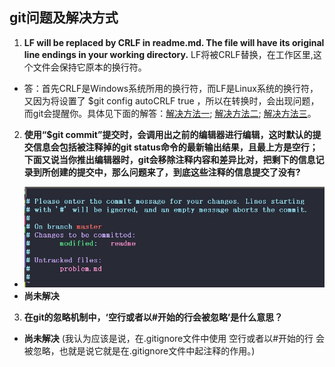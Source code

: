## git问题及解决方式
1. **LF will be replaced by CRLF in readme.md. The file will have its original line endings in your working directory.** LF将被CRLF替换，在工作区里,这个文件会保持它原本的换行符。
- 答：首先CRLF是Windows系统所用的换行符，而LF是Linux系统的换行符，又因为将设置了 $git config autoCRLF true ，所以在转换时，会出现问题，而git会提醒你。具体见下面的解答：[解决方法一](https://www.aliyun.com/jiaocheng/878594.html); [解决方法二](https://www.aliyun.com/jiaocheng/132118.html); [解决方法三](https://blog.csdn.net/qq_38473236/article/details/81531870)。
2. **使用“$git commit”提交时，会调用出之前的编辑器进行编辑，这时默认的提交信息会包括被注释掉的git status命令的最新输出结果，且最上方是空行；下面又说当你推出编辑器时，git会移除注释内容和差异比对，把剩下的信息记录到所创建的提交中，那么问题来了，到底这些注释的信息提交了没有?**
- ![problem-2](\images\problem-2.JPG)
- **尚未解决**
3. **在git的忽略机制中，‘空行或者以#开始的行会被忽略’是什么意思？**
- **尚未解决** (我认为应该是说，在.gitignore文件中使用 空行或者以#开始的行 会被忽略，也就是说它就是在.gitignore文件中起注释的作用。)
